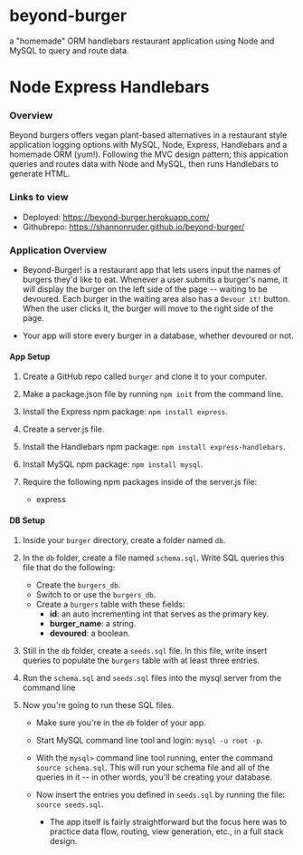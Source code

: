 # beyond-burger
a "homemade" ORM handlebars restaurant application using Node and MySQL to query and route data.



# Node Express Handlebars

### Overview

Beyond burgers offers vegan plant-based alternatives in a restaurant style application logging options with MySQL, Node, Express, Handlebars and a homemade ORM (yum!). Following the MVC design pattern; this appication queries and routes data with Node and MySQL, then runs Handlebars to generate HTML.

### Links to view

* Deployed: https://beyond-burger.herokuapp.com/
* Githubrepo: https://shannonruder.github.io/beyond-burger/

### Application Overview

* Beyond-Burger! is a restaurant app that lets users input the names of burgers they'd like to eat. Whenever a user submits a burger's name, it will display the burger on the left side of the page -- waiting to be devoured. Each burger in the waiting area also has a `Devour it!` button. When the user clicks it, the burger will move to the right side of the page.

* Your app will store every burger in a database, whether devoured or not.


#### App Setup

1. Create a GitHub repo called `burger` and clone it to your computer.

2. Make a package.json file by running `npm init` from the command line.

3. Install the Express npm package: `npm install express`.

4. Create a server.js file.

5. Install the Handlebars npm package: `npm install express-handlebars`.

6. Install MySQL npm package: `npm install mysql`.

7. Require the following npm packages inside of the server.js file:
   * express

#### DB Setup

1. Inside your `burger` directory, create a folder named `db`.

2. In the `db` folder, create a file named `schema.sql`. Write SQL queries this file that do the following:

   * Create the `burgers_db`.
   * Switch to or use the `burgers_db`.
   * Create a `burgers` table with these fields:
     * **id**: an auto incrementing int that serves as the primary key.
     * **burger_name**: a string.
     * **devoured**: a boolean.

3. Still in the `db` folder, create a `seeds.sql` file. In this file, write insert queries to populate the `burgers` table with at least three entries.

4. Run the `schema.sql` and `seeds.sql` files into the mysql server from the command line

5. Now you're going to run these SQL files.

   * Make sure you're in the `db` folder of your app.

   * Start MySQL command line tool and login: `mysql -u root -p`.

   * With the `mysql>` command line tool running, enter the command `source schema.sql`. This will run your schema file and all of the queries in it -- in other words, you'll be creating your database.

   * Now insert the entries you defined in `seeds.sql` by running the file: `source seeds.sql`.

     * The app itself is fairly straightforward but the focus here was to practice data flow, routing, view generation, etc., in a full stack design.
